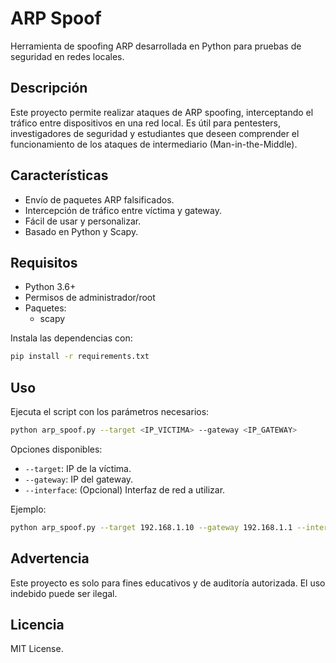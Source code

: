 
# ARP Spoof

Herramienta de spoofing ARP desarrollada en Python para pruebas de seguridad en redes locales.

## Descripción

Este proyecto permite realizar ataques de ARP spoofing, interceptando el tráfico entre dispositivos en una red local. Es útil para pentesters, investigadores de seguridad y estudiantes que deseen comprender el funcionamiento de los ataques de intermediario (Man-in-the-Middle).

## Características

- Envío de paquetes ARP falsificados.
- Intercepción de tráfico entre víctima y gateway.
- Fácil de usar y personalizar.
- Basado en Python y Scapy.

## Requisitos

- Python 3.6+
- Permisos de administrador/root
- Paquetes:
	- scapy

Instala las dependencias con:

```bash
pip install -r requirements.txt
```

## Uso

Ejecuta el script con los parámetros necesarios:

```bash
python arp_spoof.py --target <IP_VICTIMA> --gateway <IP_GATEWAY>
```

Opciones disponibles:

- `--target`: IP de la víctima.
- `--gateway`: IP del gateway.
- `--interface`: (Opcional) Interfaz de red a utilizar.

Ejemplo:

```bash
python arp_spoof.py --target 192.168.1.10 --gateway 192.168.1.1 --interface eth0
```

## Advertencia

Este proyecto es solo para fines educativos y de auditoría autorizada. El uso indebido puede ser ilegal.

## Licencia

MIT License.
